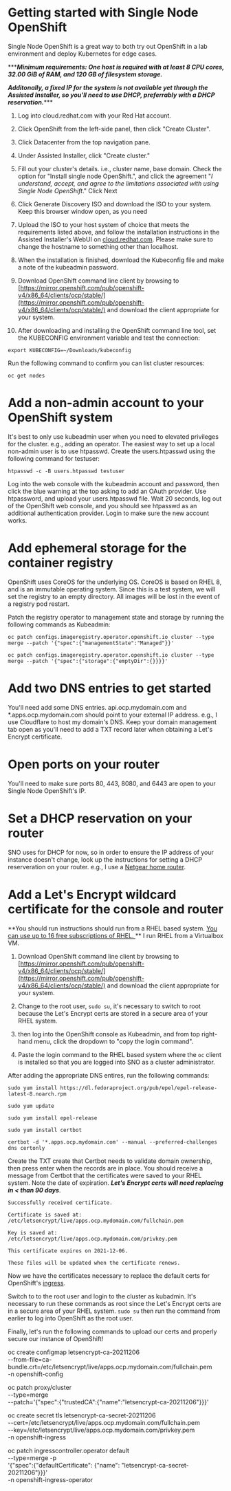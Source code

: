 
  

  

# Getting started with Single Node OpenShift

  

  

Single Node OpenShift is a great way to both try out OpenShift in a lab environment and deploy Kubernetes for edge cases.

  

  

******Minimum requirements: One host is required with at least 8 CPU cores, 32.00 GiB of RAM, and 120 GB of filesystem storage.***

  

  

***Additonally, a fixed IP for the system is not available yet through the Assisted Installer, so you'll need to use DHCP, preferrably with a DHCP reservation.******

  

  

1. Log into cloud.redhat.com with your Red Hat account.

  

  

2. Click OpenShift from the left-side panel, then click "Create Cluster".

  

  

3. Click Datacenter from the top navigation pane.

  

  

4. Under Assisted Installer, click "Create cluster."

  

  

5. Fill out your cluster's details. i.e., cluster name, base domain. Check the option for "Install single node OpenShift.", and click the agreement "*I understand, accept, and agree to the limitations associated with using Single Node OpenShift*." Click Next

  

  

6. Click Generate Discovery ISO and download the ISO to your system. Keep this browser window open, as you need

  

  

7. Upload the ISO to your host system of choice that meets the requirements listed above, and follow the installation instructions in the Assisted Installer's WebUI on [cloud.redhat.com](https://cloud.redhat.com). Please make sure to change the hostname to something other than localhost.

  

  

8. When the installation is finished, download the Kubeconfig file and make a note of the kubeadmin password.

  

  

9. Download OpenShift command line client by browsing to [https://mirror.openshift.com/pub/openshift-v4/x86_64/clients/ocp/stable/](https://mirror.openshift.com/pub/openshift-v4/x86_64/clients/ocp/stable/) and download the client appropriate for your system.

  

  

10. After downloading and installing the OpenShift command line tool, set the KUBECONFIG environment variable and test the connection:

  

  

`export KUBECONFIG=~/Downloads/kubeconfig`

  

  

Run the following command to confirm you can list cluster resources:

  

  

`oc get nodes`

  

  

# Add a non-admin account to your OpenShift system

  

  

It's best to only use kubeadmin user when you need to elevated privileges for the cluster. e.g., adding an operator. The easiest way to set up a local non-admin user is to use htpasswd. Create the users.htpasswd using the following command for testuser:

  

  

`htpasswd -c -B users.htpasswd testuser`

  

Log into the web console with the kubeadmin account and password, then click the blue warning at the top asking to add an OAuth provider. Use htpassword, and upload your users.htpasswd file. Wait 20 seconds, log out of the OpenShift web console, and you should see htpasswd as an additional authentication provider. Login to make sure the new account works.

  

  

# Add ephemeral storage for the container registry

  

  

OpenShift uses CoreOS for the underlying OS. CoreOS is based on RHEL 8, and is an immutable operating system. Since this is a test system, we will set the registry to an empty directory. All images will be lost in the event of a registry pod restart.

  

Patch the registry operator to management state and storage by running the following commands as Kubeadmin:

  

`oc patch configs.imageregistry.operator.openshift.io cluster --type merge --patch '{"spec":{"managementState":"Managed"}}'`

  

`oc patch configs.imageregistry.operator.openshift.io cluster --type merge --patch '{"spec":{"storage":{"emptyDir":{}}}}'`

  

  

# Add two DNS entries to get started

You'll need add some DNS entries. api.ocp.mydomain.com and *.apps.ocp.mydomain.com should point to your external IP address. e.g., I use Cloudflare to host my domain's DNS. Keep your domain management tab open as you'll need to add a TXT record later when obtaining a Let's Encrypt certificate.

  

# Open ports on your router

You'll need to make sure ports 80, 443, 8080, and 6443 are open to your Single Node OpenShift's IP.

  

  

# Set a DHCP reservation on your router

  

SNO uses for DHCP for now, so in order to ensure the IP address of your instance doesn't change, look up the instructions for setting a DHCP reserveration on your router. e.g., I use a [Netgear home router](https://kb.netgear.com/25722/How-do-I-reserve-an-IP-address-on-my-NETGEAR-router).

  

# Add a Let's Encrypt wildcard certificate for the console and router

  

  

**You should run instructions should run from a RHEL based system. [You can use up to 16 free subscriptions of RHEL. ](https://developers.redhat.com/articles/faqs-no-cost-red-hat-enterprise-linux#general) ** I run RHEL from a Virtualbox VM.

  

1. Download OpenShift command line client by browsing to [https://mirror.openshift.com/pub/openshift-v4/x86_64/clients/ocp/stable/](https://mirror.openshift.com/pub/openshift-v4/x86_64/clients/ocp/stable/) and download the client appropriate for your system.

  

2. Change to the root user, `sudo su`, it's necessary to switch to root because the Let's Encrypt certs are stored in a secure area of your RHEL system.

  

3. then log into the OpenShift console as Kubeadmin, and from top right-hand menu, click the dropdown to "copy the login command".

  

4. Paste the login command to the RHEL based system where the `oc` client is installed so that you are logged into SNO as a cluster administrator.

  

After adding the appropriate DNS entires, run the following commands:

  

`sudo yum install https://dl.fedoraproject.org/pub/epel/epel-release-latest-8.noarch.rpm`

  

`sudo yum update`

  

`sudo yum install epel-release`

  

`sudo yum install certbot`

  

`certbot -d '*.apps.ocp.mydomain.com' --manual --preferred-challenges dns certonly`

  
  

Create the TXT create that Certbot needs to validate domain ownership, then press enter when the records are in place. You should receive a message from Certbot that the certificates were saved to your RHEL system. Note the date of expiration. ***Let's Encrypt certs will need replacing in < than 90 days***.

  

`Successfully received certificate.`

`Certificate is saved at: /etc/letsencrypt/live/apps.ocp.mydomain.com/fullchain.pem`

`Key is saved at: /etc/letsencrypt/live/apps.ocp.mydomain.com/privkey.pem`

`This certificate expires on 2021-12-06.`

`These files will be updated when the certificate renews.`

  

Now we have the certificates necessary to replace the default certs for OpenShift's [ingress](https://docs.openshift.com/container-platform/4.8/security/certificates/replacing-default-ingress-certificate.html).

  

Switch to to the root user and login to the cluster as kubadmin. It's necessary to run these commands as root since the Let's Encrypt certs are in a secure area of your RHEL system. `sudo su` then run the command from earlier to log into OpenShift as the root user.

  

Finally, let's run the following commands to upload our certs and properly secure our instance of OpenShift!

  

oc create configmap letsencrypt-ca-20211206 \
     --from-file=ca-bundle.crt=/etc/letsencrypt/live/apps.ocp.mydomain.com/fullchain.pem \
     -n openshift-config

oc patch proxy/cluster \
     --type=merge \
     --patch='{"spec":{"trustedCA":{"name":"letsencrypt-ca-20211206"}}}'

oc create secret tls letsencrypt-ca-secret-20211206 \
     --cert=/etc/letsencrypt/live/apps.ocp.mydomain.com/fullchain.pem \
     --key=/etc/letsencrypt/live/apps.ocp.mydomain.com/privkey.pem \
     -n openshift-ingress

oc patch ingresscontroller.operator default \
     --type=merge -p \
     '{"spec":{"defaultCertificate": {"name": "letsencrypt-ca-secret-20211206"}}}' \
     -n openshift-ingress-operator

